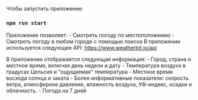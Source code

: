 Чтобы запустить приложение:
### `npm run start`

Приложение позволяет:
    - Смотреть погоду по местоположению
    - Смотреть погоду в любом городе с помощью поиска
В приложении используется следующее API: https://www.weatherbit.io/api

В приложении отображается следующая информация: 
    - Город, страна и местное время, включая день недели и дату
    - Температура воздуха в градусах Цельсия и "ощущаемая" температура
    - Местное время восхода солнца и заката
    - Более информативные показатели: скорость ветра, атмосферное давление, влажность воздуха, УФ-индекс, осадки и облачность.
    - Погода на 7 дней